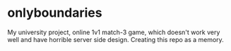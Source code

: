 # onlyboundaries
My university project, online 1v1 match-3 game, which doesn't work very well and have horrible server side design. Creating this repo as a memory. 
